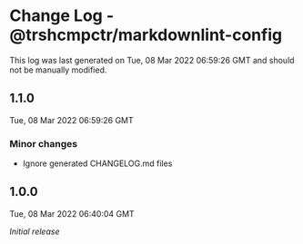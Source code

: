 # Change Log - @trshcmpctr/markdownlint-config

This log was last generated on Tue, 08 Mar 2022 06:59:26 GMT and should not be manually modified.

## 1.1.0
Tue, 08 Mar 2022 06:59:26 GMT

### Minor changes

- Ignore generated CHANGELOG.md files

## 1.0.0
Tue, 08 Mar 2022 06:40:04 GMT

_Initial release_

